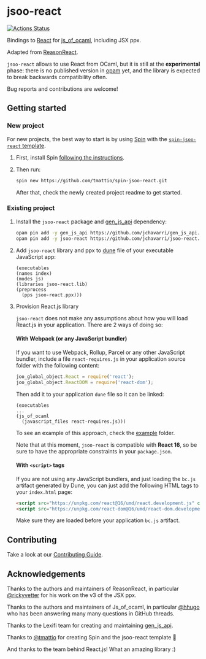 # jsoo-react

[![Actions Status](https://github.com/jchavarri/jsoo-react/workflows/CI/badge.svg)](https://github.com/jchavarri/jsoo-react/actions)

Bindings to [React](https://reactjs.org/) for [js_of_ocaml](ocsigen.org/js_of_ocaml/), including JSX ppx.

Adapted from [ReasonReact](https://github.com/reasonml/reason-react/).

`jsoo-react` allows to use React from OCaml, but it is still at the **experimental** phase: there is no published version in [opam](opam.ocaml.org/) yet, and the library is expected to break backwards compatibility often.

Bug reports and contributions are welcome!

## Getting started

### New project

For new projects, the best way to start is by using [Spin](https://github.com/tmattio/spin) with the [`spin-jsoo-react` template](https://github.com/tmattio/spin-jsoo-react/).

1. First, install Spin [following the instructions](https://github.com/tmattio/spin#installation).

2. Then run:

    ```bash
    spin new https://github.com/tmattio/spin-jsoo-react.git
    ```

    After that, check the newly created project readme to get started.

### Existing project

1. Install the `jsoo-react` package and [gen_js_api](https://github.com/LexiFi/gen_js_api) dependency:

    ```bash
    opam pin add -y gen_js_api https://github.com/jchavarri/gen_js_api.git#typ_var
    opam pin add -y jsoo-react https://github.com/jchavarri/jsoo-react.git
    ```

2. Add `jsoo-react` library and ppx to [dune](https://dune.readthedocs.io/en/stable/) file of your executable JavaScript app:

    ```
    (executables
    (names index)
    (modes js)
    (libraries jsoo-react.lib)
    (preprocess
      (pps jsoo-react.ppx)))
    ```

3. Provision React.js library

    `jsoo-react` does not make any assumptions about how you will load React.js in your application. There are 2 ways of doing so:

    #### With Webpack (or any JavaScript bundler)

    If you want to use Webpack, Rollup, Parcel or any other JavaScript bundler, include a file `react-requires.js` in your application source folder with the following content:

    ```js
    joo_global_object.React = require('react');
    joo_global_object.ReactDOM = require('react-dom');
    ```

    Then add it to your application `dune` file so it can be linked:

    ```
    (executables
    ...
    (js_of_ocaml
      (javascript_files react-requires.js)))
    ```

    To see an example of this approach, check the [example](example) folder.

    Note that at this moment, `jsoo-react` is compatible with **React 16**, so be sure to have the appropriate constraints in your `package.json`.

    #### With `<script>` tags

    If you are not using any JavaScript bundlers, and just loading the `bc.js` artifact generated by Dune, you can just add the following HTML tags to your `index.html` page:

    ```html
    <script src="https://unpkg.com/react@16/umd/react.development.js" crossorigin></script>
    <script src="https://unpkg.com/react-dom@16/umd/react-dom.development.js" crossorigin></script>
    ```

    Make sure they are loaded before your application `bc.js` artifact.

## Contributing

Take a look at our [Contributing Guide](CONTRIBUTING.md).

## Acknowledgements

Thanks to the authors and maintainers of ReasonReact, in particular [@rickyvetter](https://github.com/rickyvetter) for his work on the v3 of the JSX ppx.

Thanks to the authors and maintainers of Js_of_ocaml, in particular [@hhugo](https://github.com/hhugo) who has been answering many many questions in GitHub threads.

Thanks to the Lexifi team for creating and maintaining [gen_js_api](https://github.com/LexiFi/gen_js_api).

Thanks to [@tmattio](https://github.com/tmattio/) for creating Spin and the jsoo-react template :raised_hands:

And thanks to the team behind React.js! What an amazing library :)
